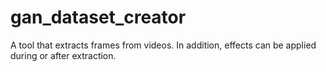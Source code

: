 # gan_dataset_creator
A tool that extracts frames from videos. In addition, effects can be applied during or after extraction.
